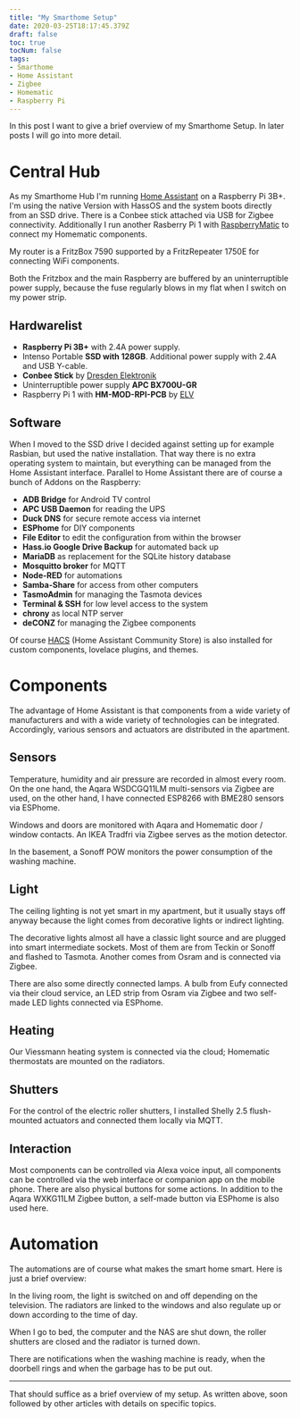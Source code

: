 ```yaml
---
title: "My Smarthome Setup"
date: 2020-03-25T18:17:45.379Z
draft: false
toc: true
tocNum: false
tags:
- Smarthome
- Home Assistant
- Zigbee
- Homematic
- Raspberry Pi
---
```


In this post I want to give a brief overview of my Smarthome Setup. In later posts I will go into more detail.

# Central Hub
As my Smarthome Hub I'm running [Home Assistant][1] on a Raspberry Pi 3B+. I'm using the native Version with HassOS and the system boots directly from an SSD drive. There is a Conbee stick attached via USB for Zigbee connectivity. Additionally I run another Rasberry Pi 1 with [RaspberryMatic][3] to connect my Homematic components.

My router is a FritzBox 7590 supported by a FritzRepeater 1750E for connecting WiFi components.

Both the Fritzbox and the main Raspberry are buffered by an uninterruptible power supply, because the fuse regularly blows in my flat when I switch on my power strip.

## Hardwarelist
+ **Raspberry Pi 3B+** with 2.4A power supply.
+ Intenso Portable **SSD with 128GB**. Additional power supply with 2.4A and USB Y-cable.
+ **Conbee Stick** by [Dresden Elektronik][2]
+ Uninterruptible power supply **APC BX700U-GR**
+ Raspberry Pi 1 with **HM-MOD-RPI-PCB** by [ELV][4]

## Software
When I moved to the SSD drive I decided against setting up for example Rasbian, but used the native installation. That way there is no extra operating system to maintain, but everything can be managed from the Home Assistant interface.
Parallel to Home Assistant there are of course a bunch of Addons on the Raspberry:

+ **ADB Bridge** for Android TV control
+ **APC USB Daemon** for reading the UPS
+ **Duck DNS** for secure remote access via internet
+ **ESPhome** for DIY components
+ **File Editor** to edit the configuration from within the browser
+ **Hass.io Google Drive Backup** for automated back up
+ **MariaDB** as replacement for the SQLite history database
+ **Mosquitto broker** for MQTT
+ **Node-RED** for automations
+ **Samba-Share** for access from other computers
+ **TasmoAdmin** for managing the Tasmota devices
+ **Terminal & SSH** for low level access to the system
+ **chrony** as local NTP server
+ **deCONZ** for managing the Zigbee components

Of course [HACS][5] (Home Assistant Community Store) is also installed for custom components, lovelace plugins, and themes.

# Components
The advantage of Home Assistant is that components from a wide variety of manufacturers and with a wide variety of technologies can be integrated. Accordingly, various sensors and actuators are distributed in the apartment.

## Sensors
Temperature, humidity and air pressure are recorded in almost every room. On the one hand, the Aqara WSDCGQ11LM multi-sensors via Zigbee are used, on the other hand, I have connected ESP8266 with BME280 sensors via ESPhome. 

Windows and doors are monitored with Aqara and Homematic door / window contacts. An IKEA Tradfri via Zigbee serves as the motion detector.

In the basement, a Sonoff POW monitors the power consumption of the washing machine.

## Light
The ceiling lighting is not yet smart in my apartment, but it usually stays off anyway because the light comes from decorative lights or indirect lighting.

The decorative lights almost all have a classic light source and are plugged into smart intermediate sockets. Most of them are from Teckin or Sonoff and flashed to Tasmota. Another comes from Osram and is connected via Zigbee.

There are also some directly connected lamps. A bulb from Eufy connected via their cloud service, an LED strip from Osram via Zigbee and two self-made LED lights connected via ESPhome.

## Heating
Our Viessmann heating system is connected via the cloud; Homematic thermostats are mounted on the radiators.

## Shutters
For the control of the electric roller shutters, I installed Shelly 2.5 flush-mounted actuators and connected them locally via MQTT.

## Interaction
Most components can be controlled via Alexa voice input, all components can be controlled via the web interface or companion app on the mobile phone. There are also physical buttons for some actions. In addition to the Aqara WXKG11LM Zigbee button, a self-made button via ESPhome is also used here.

# Automation
The automations are of course what makes the smart home smart. Here is just a brief overview:

In the living room, the light is switched on and off depending on the television. The radiators are linked to the windows and also regulate up or down according to the time of day.

When I go to bed, the computer and the NAS are shut down, the roller shutters are closed and the radiator is turned down.

There are notifications when the washing machine is ready, when the doorbell rings and when the garbage has to be put out.

---
That should suffice as a brief overview of my setup. As written above, soon followed by other articles with details on specific topics.

[1]: http://www.home-assistant.io "Home Assistant"
[2]: https://phoscon.de/de/conbee "Conbee Stick"
[3]: https://raspberrymatic.de/de/home/ "RaspberryMatic"
[4]: https://de.elv.com/elv-homematic-komplettbausatz-funkmodul-fuer-raspberry-pi-hm-mod-rpi-pcb-fuer-smart-home-hausautomation-142141?fs=2908134611&c=499 "ELV Shop"
[5]: https://hacs.xyz/ "HACS"
